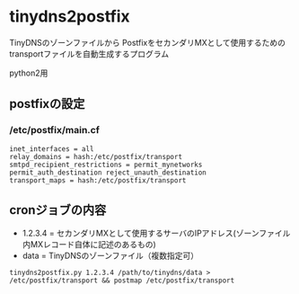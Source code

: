 # tinydns2postfix

TinyDNSのゾーンファイルから PostfixをセカンダリMXとして使用するための transportファイルを自動生成するプログラム

python2用

## postfixの設定

### /etc/postfix/main.cf

```
inet_interfaces = all
relay_domains = hash:/etc/postfix/transport
smtpd_recipient_restrictions = permit_mynetworks permit_auth_destination reject_unauth_destination
transport_maps = hash:/etc/postfix/transport
```

## cronジョブの内容

- 1.2.3.4 = セカンダリMXとして使用するサーバのIPアドレス(ゾーンファイル内MXレコード自体に記述のあるもの)
- data = TinyDNSのゾーンファイル（複数指定可）

```
tinydns2postfix.py 1.2.3.4 /path/to/tinydns/data > /etc/postfix/transport && postmap /etc/postfix/transport
```
